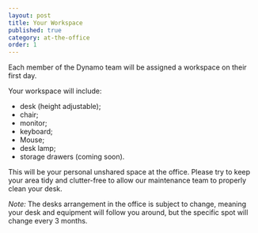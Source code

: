 ```yaml
---
layout: post
title: Your Workspace
published: true
category: at-the-office
order: 1
---
```


Each member of the Dynamo team will be assigned a workspace on their first day.

Your workspace will include:

* desk (height adjustable);
* chair;
* monitor;
* keyboard;
* Mouse;
* desk lamp;
* storage drawers (coming soon).

This will be your personal unshared space at the office. Please try to keep your area tidy and clutter-free to allow our maintenance team to properly clean your desk.

*Note:* The desks arrangement in the office is subject to change, meaning your desk and equipment will follow you around, but the specific spot will change every 3 months.

